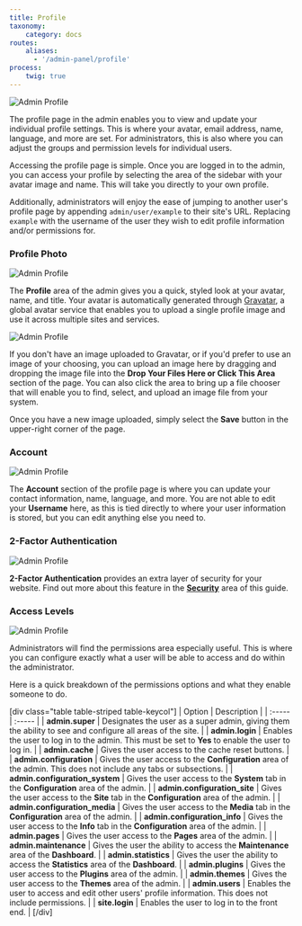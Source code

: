 ```yaml
---
title: Profile
taxonomy:
    category: docs
routes:
    aliases:
      - '/admin-panel/profile'
process:
    twig: true
---
```


![Admin Profile](grav-profile.png?width=2030&classes=shadow)

The profile page in the admin enables you to view and update your individual profile settings. This is where your avatar, email address, name, language, and more are set. For administrators, this is also where you can adjust the groups and permission levels for individual users.

Accessing the profile page is simple. Once you are logged in to the admin, you can access your profile by selecting the area of the sidebar with your avatar image and name. This will take you directly to your own profile.

Additionally, administrators will enjoy the ease of jumping to another user's profile page by appending `admin/user/example` to their site's URL. Replacing `example` with the username of the user they wish to edit profile information and/or permissions for.

### Profile Photo

![Admin Profile](grav-profile2.png?width=1678&classes=shadow)

The **Profile** area of the admin gives you a quick, styled look at your avatar, name, and title. Your avatar is automatically generated through [Gravatar](http://en.gravatar.com/), a global avatar service that enables you to upload a single profile image and use it across multiple sites and services.

![Admin Profile](grav-profile2b.png?width=1670&classes=shadow)

If you don't have an image uploaded to Gravatar, or if you'd prefer to use an image of your choosing, you can upload an image here by dragging and dropping the image file into the **Drop Your Files Here or Click This Area** section of the page. You can also click the area to bring up a file chooser that will enable you to find, select, and upload an image file from your system.

Once you have a new image uploaded, simply select the **Save** button in the upper-right corner of the page.

### Account

![Admin Profile](grav-profile3.png?width=1660&classes=shadow)

The **Account** section of the profile page is where you can update your contact information, name, language, and more. You are not able to edit your **Username** here, as this is tied directly to where your user information is stored, but you can edit anything else you need to.

### 2-Factor Authentication

![Admin Profile](grav-profile5.png?width=918&classes=shadow)

**2-Factor Authentication** provides an extra layer of security for your website. Find out more about this feature in the [**Security**](../../security/2fa) area of this guide.

### Access Levels

![Admin Profile](grav-profile4.png?width=1814&classes=shadow)

Administrators will find the permissions area especially useful. This is where you can configure exactly what a user will be able to access and do within the administrator.

Here is a quick breakdown of the permissions options and what they enable someone to do.

[div class="table table-striped table-keycol"]
| Option                         | Description                                                                                                      |
| :-----                         | :-----                                                                                                           |
| **admin.super**                | Designates the user as a super admin, giving them the ability to see and configure all areas of the site.        |
| **admin.login**                | Enables the user to log in to the admin. This must be set to **Yes** to enable the user to log in.               |
| **admin.cache**                | Gives the user access to the cache reset buttons.                                                                |
| **admin.configuration**        | Gives the user access to the **Configuration** area of the admin. This does not include any tabs or subsections. |
| **admin.configuration_system** | Gives the user access to the **System** tab in the **Configuration** area of the admin.                          |
| **admin.configuration_site**   | Gives the user access to the **Site** tab in the **Configuration** area of the admin.                            |
| **admin.configuration_media**  | Gives the user access to the **Media** tab in the **Configuration** area of the admin.                           |
| **admin.configuration_info**   | Gives the user access to the **Info** tab in the **Configuration** area of the admin.                            |
| **admin.pages**                | Gives the user access to the **Pages** area of the admin.                                                        |
| **admin.maintenance**          | Gives the user the ability to access the **Maintenance** area of the **Dashboard**.                              |
| **admin.statistics**           | Gives the user the ability to access the **Statistics** area of the **Dashboard**.                               |
| **admin.plugins**              | Gives the user access to the **Plugins** area of the admin.                                                      |
| **admin.themes**               | Gives the user access to the **Themes** area of the admin.                                                       |
| **admin.users**                | Enables the user to access and edit other users' profile information. This does not include permissions.         |
| **site.login**                 | Enables the user to log in to the front end.                                                                     |
[/div]